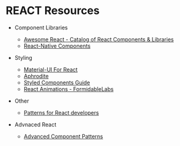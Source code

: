 # REACT Resources

* Component Libraries

  * [Awesome React - Catalog of React Components & Libraries](https://github.com/brillout/awesome-react-components)
  * [React-Native Components](http://www.awesome-react-native.com/)

* Styling

  * [Material-UI For React](http://www.material-ui.com/)
  * [Aphrodite](https://github.com/Khan/aphrodite)
  * [Styled Components Guide](https://www.sitepoint.com/style-react-components-styled-components/)
  * [React Animations - FormidableLabs](https://github.com/FormidableLabs/react-animations)

* Other

  * [Patterns for React developers](https://reactpatterns.com/)

* Advnaced React

  * [Advanced Component Patterns](https://egghead.io/courses/advanced-react-component-patterns)
